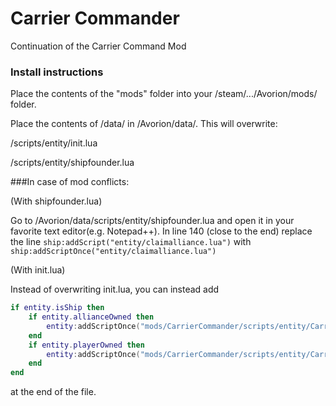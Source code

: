 # Carrier Commander
Continuation of the Carrier Command Mod

### Install instructions

Place the contents of the "mods" folder into your /steam/.../Avorion/mods/ folder.

Place the contents of /data/ in /Avorion/data/.
This will overwrite:

  /scripts/entity/init.lua

  /scripts/entity/shipfounder.lua

###In case of mod conflicts:

(With shipfounder.lua)

Go to /Avorion/data/scripts/entity/shipfounder.lua and open it in your favorite text editor(e.g. Notepad++).
In line 140 (close to the end) replace the line
`ship:addScript("entity/claimalliance.lua")`
with
`ship:addScriptOnce("entity/claimalliance.lua")`

(With init.lua)

Instead of overwriting init.lua, you can instead add
```LUA
if entity.isShip then
    if entity.allianceOwned then
        entity:addScriptOnce("mods/CarrierCommander/scripts/entity/CarrierCommander.lua")
    end
    if entity.playerOwned then
        entity:addScriptOnce("mods/CarrierCommander/scripts/entity/CarrierCommander.lua")
    end
end
```
at the end of the file.

